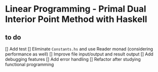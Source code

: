 # Linear Programming - Primal Dual Interior Point Method with Haskell

## to do
[] Add test 
[] Eliminate `Constants.hs` and use Reader monad (considering performance as well)
[] Improve file input/output and result output
[] Add debugging features
[] Add error handling
[] Refactor after studying functional programming
